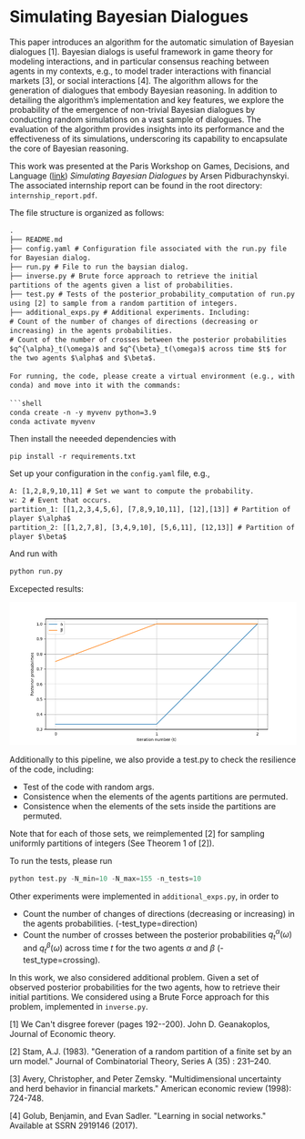# Simulating Bayesian Dialogues

This paper introduces an algorithm for the automatic simulation of Bayesian dialogues [1]. Bayesian dialogs is useful framework in game theory for modeling interactions, and in particular consensus reaching between agents in my contexts, e.g., to model trader interactions with financial markets [3], or social interactions [4]. The algorithm allows for the generation of dialogues that embody Bayesian reasoning. In addition to detailing the algorithm’s implementation and key features, we explore the probability of the emergence of non-trivial Bayesian dialogues by conducting random simulations on a vast sample of dialogues. The evaluation of the algorithm provides insights into its performance and the effectiveness of its simulations, underscoring its capability to encapsulate the core of Bayesian reasoning.

This work was presented at the Paris Workshop on Games, Decisions, and Language ([link](https://game-theory.u-paris2.fr/WS2023-program.html)) *Simulating Bayesian Dialogues* by Arsen Pidburachynskyi. The associated internship report can be found in the root directory: `internship_report.pdf`.

The file structure is organized as follows:
```
.
├── README.md 
├── config.yaml # Configuration file associated with the run.py file for Bayesian dialog.
├── run.py # File to run the baysian dialog. 
├── inverse.py # Brute force approach to retrieve the initial partitions of the agents given a list of probabilities.  
├── test.py # Tests of the posterior_probability_computation of run.py using [2] to sample from a random partition of integers.
├── additional_exps.py # Additional experiments. Including:
# Count of the number of changes of directions (decreasing or increasing) in the agents probabilities.
# Count of the number of crosses between the posterior probabilities $q^{\alpha}_t(\omega)$ and $q^{\beta}_t(\omega)$ across time $t$ for the two agents $\alpha$ and $\beta$.

For running, the code, please create a virtual environment (e.g., with conda) and move into it with the commands:

```shell
conda create -n -y myvenv python=3.9
conda activate myvenv
```

Then install the neeeded dependencies with 

```shell
pip install -r requirements.txt
```

Set up your configuration in the `config.yaml` file, e.g.,

```
A: [1,2,8,9,10,11] # Set we want to compute the probability. 
w: 2 # Event that occurs. 
partition_1: [[1,2,3,4,5,6], [7,8,9,10,11], [12],[13]] # Partition of player $\alpha$
partition_2: [[1,2,7,8], [3,4,9,10], [5,6,11], [12,13]] # Partition of player $\beta$
```

And run with 

```python
python run.py
```

Excepected results:

![Expected results for the bayesian dialogs with two agents α and β. The probabilities at t=0 correspond to the prior. Here the process terminates as expected with two iterations.](results/posterior_probabilities_.png)

Additionally to this pipeline, we also provide a test.py to check the resilience of the code, including:
* Test of the code with random args.
* Consistence when the elements of the agents partitions are permuted.
* Consistence when the elements of the sets inside the partitions are permuted.

Note that for each of those sets, we reimplemented [2] for sampling uniformly partitions of integers (See Theorem 1 of [2]).

To run the tests, please run 

```python
python test.py -N_min=10 -N_max=155 -n_tests=10 
```

Other experiments were implemented in `additional_exps.py`, in order to
* Count the number of changes of directions (decreasing or increasing) in the agents probabilities. (-test_type=direction)
* Count the number of crosses between the posterior probabilities $q^{\alpha}_t(\omega)$ and $q^{\beta}_t(\omega)$ across time $t$ for the two agents $\alpha$ and $\beta$ (-test_type=crossing).

In this work, we also considered additional problem. Given a set of observed posterior probabilities for the two agents, how to retrieve their initial partitions. We considered using a Brute Force approach for this problem, implemented in `inverse.py`.

[1] We Can't disgree forever (pages 192--200). John D. Geanakoplos, Journal of Economic theory.

[2] Stam, A.J. (1983). "Generation of a random partition of a finite set by an urn model." Journal of
Combinatorial Theory, Series A (35) : 231–240.

[3] Avery, Christopher, and Peter Zemsky. "Multidimensional uncertainty and herd behavior in financial markets." American economic review (1998): 724-748.

[4] Golub, Benjamin, and Evan Sadler. "Learning in social networks." Available at SSRN 2919146 (2017).